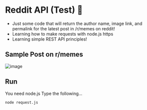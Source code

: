 # Reddit API (Test) 🤣
- Just some code that will return the author name, image link, and permalink for the latest post in /r/memes on reddit!
- Learning how to make requests with node.js https
- Learning simple REST API principles!

## Sample Post on r/memes
![image](https://user-images.githubusercontent.com/38377327/132274016-424a4206-c9cf-4133-85ea-f657e212f3a2.png)
 
## Run
You need node.js
Type the following...
```
node request.js
```

